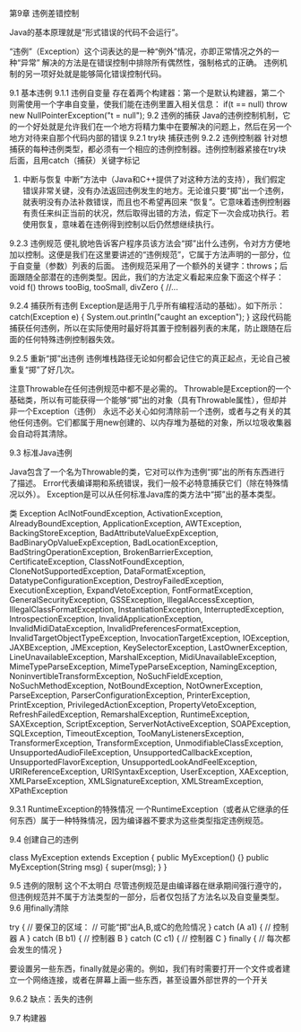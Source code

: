 第9章 违例差错控制

Java的基本原理就是“形式错误的代码不会运行”。

“违例”（Exception）这个词表达的是一种“例外”情况，亦即正常情况之外的一种“异常”
解决的方法是在错误控制中排除所有偶然性，强制格式的正确。
违例机制的另一项好处就是能够简化错误控制代码。

9.1 基本违例
9.1.1 违例自变量
存在着两个构建器：第一个是默认构建器，第二个则需使用一个字串自变量，使我们能在违例里置入相关信息：
if(t == null)
throw new NullPointerException("t = null");
9.2 违例的捕获
Java的违例控制机制，它的一个好处就是允许我们在一个地方将精力集中在要解决的问题上，然后在另一个地方对待来自那个代码内部的错误
9.2.1 try块
捕获违例
9.2.2 违例控制器
针对想捕获的每种违例类型，都必须有一个相应的违例控制器。违例控制器紧接在try块后面，且用catch（捕获）关键字标记
1. 中断与恢复
中断”方法中（Java和C++提供了对这种方法的支持），我们假定错误非常关键，没有办法返回违例发生的地方。无论谁只要“掷”出一个违例，就表明没有办法补救错误，而且也不希望再回来
“恢复”。它意味着违例控制器有责任来纠正当前的状况，然后取得出错的方法，假定下一次会成功执行。若使用恢复，意味着在违例得到控制以后仍然想继续执行。

9.2.3 违例规范
便礼貌地告诉客户程序员该方法会“掷”出什么违例，令对方方便地加以控制。这便是我们在这里要讲述的“违例规范”，它属于方法声明的一部分，位于自变量（参数）列表的后面。
违例规范采用了一个额外的关键字：throws；后面跟随全部潜在的违例类型。因此，我们的方法定义看起来应象下面这个样子：
void f() throws tooBig, tooSmall, divZero { //...

9.2.4 捕获所有违例
Exception是适用于几乎所有编程活动的基础）。如下所示：
catch(Exception e) {
System.out.println("caught an exception");
}
这段代码能捕获任何违例，所以在实际使用时最好将其置于控制器列表的末尾，防止跟随在后面的任何特殊违例控制器失效。

9.2.5 重新“掷”出违例
违例堆栈路径无论如何都会记住它的真正起点，无论自己被重复“掷”了好几次。

注意Throwable在任何违例规范中都不是必需的。
Throwable是Exception的一个基础类，所以有可能获得一个能够“掷”出的对象（具有Throwable属性），但却并非一个Exception（违例）
永远不必关心如何清除前一个违例，或者与之有关的其他任何违例。它们都属于用new创建的、以内存堆为基础的对象，所以垃圾收集器会自动将其清除。

9.3 标准Java违例

Java包含了一个名为Throwable的类，它对可以作为违例“掷”出的所有东西进行了描述。
Error代表编译期和系统错误，我们一般不必特意捕获它们（除在特殊情况以外）。
Exception是可以从任何标准Java库的类方法中“掷”出的基本类型。

类 Exception
AclNotFoundException, ActivationException, AlreadyBoundException, ApplicationException, AWTException, BackingStoreException, BadAttributeValueExpException, BadBinaryOpValueExpException, BadLocationException, BadStringOperationException, BrokenBarrierException, CertificateException, ClassNotFoundException, CloneNotSupportedException, DataFormatException, DatatypeConfigurationException, DestroyFailedException, ExecutionException, ExpandVetoException, FontFormatException, GeneralSecurityException, GSSException, IllegalAccessException, IllegalClassFormatException, InstantiationException, InterruptedException, IntrospectionException, InvalidApplicationException, InvalidMidiDataException, InvalidPreferencesFormatException, InvalidTargetObjectTypeException, InvocationTargetException, IOException, JAXBException, JMException, KeySelectorException, LastOwnerException, LineUnavailableException, MarshalException, MidiUnavailableException, MimeTypeParseException, MimeTypeParseException, NamingException, NoninvertibleTransformException, NoSuchFieldException, NoSuchMethodException, NotBoundException, NotOwnerException, ParseException, ParserConfigurationException, PrinterException, PrintException, PrivilegedActionException, PropertyVetoException, RefreshFailedException, RemarshalException, RuntimeException, SAXException, ScriptException, ServerNotActiveException, SOAPException, SQLException, TimeoutException, TooManyListenersException, TransformerException, TransformException, UnmodifiableClassException, UnsupportedAudioFileException, UnsupportedCallbackException, UnsupportedFlavorException, UnsupportedLookAndFeelException, URIReferenceException, URISyntaxException, UserException, XAException, XMLParseException, XMLSignatureException, XMLStreamException, XPathException

9.3.1 RuntimeException的特殊情况
一个RuntimeException（或者从它继承的任何东西）属于一种特殊情况，因为编译器不要求为这些类型指定违例规范。

9.4 创建自己的违例

class MyException extends Exception {
  public MyException() {}
  public MyException(String msg) {
    super(msg);
  }
}

9.5 违例的限制
	这个不太明白
	尽管违例规范是由编译器在继承期间强行遵守的，但违例规范并不属于方法类型的一部分，后者仅包括了方法名以及自变量类型。
9.6 用finally清除

try {
// 要保卫的区域：
// 可能“掷”出A,B,或C的危险情况
} catch (A a1) {
// 控制器 A
} catch (B b1) {
// 控制器 B
} catch (C c1) {
// 控制器 C
} finally {
// 每次都会发生的情况
}

要设置另一些东西，finally就是必需的。例如，我们有时需要打开一个文件或者建立一个网络连接，或者在屏幕上画一些东西，甚至设置外部世界的一个开关

9.6.2 缺点：丢失的违例


9.7 构建器

 
















